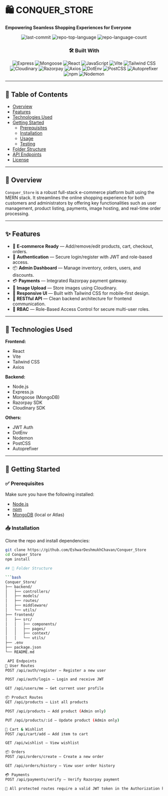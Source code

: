 # 🛍️ CONQUER_STORE

**Empowering Seamless Shopping Experiences for Everyone**

<div align="center">

![last-commit](https://img.shields.io/github/last-commit/EshwarDeshmukhChavan/Conquer_Store?style=flat&logo=git&logoColor=white&color=0080ff)
![repo-top-language](https://img.shields.io/github/languages/top/EshwarDeshmukhChavan/Conquer_Store?style=flat&color=0080ff)
![repo-language-count](https://img.shields.io/github/languages/count/EshwarDeshmukhChavan/Conquer_Store?style=flat&color=0080ff)

### 🛠️ Built With

![Express](https://img.shields.io/badge/Express-000000.svg?style=flat&logo=Express&logoColor=white)
![Mongoose](https://img.shields.io/badge/Mongoose-F04D35.svg?style=flat&logo=Mongoose&logoColor=white)
![React](https://img.shields.io/badge/React-61DAFB.svg?style=flat&logo=React&logoColor=black)
![JavaScript](https://img.shields.io/badge/JavaScript-F7DF1E.svg?style=flat&logo=JavaScript&logoColor=black)
![Vite](https://img.shields.io/badge/Vite-646CFF.svg?style=flat&logo=Vite&logoColor=white)
![Tailwind CSS](https://img.shields.io/badge/TailwindCSS-06B6D4.svg?style=flat&logo=tailwindcss&logoColor=white)
![Cloudinary](https://img.shields.io/badge/Cloudinary-3448C5.svg?style=flat&logo=Cloudinary&logoColor=white)
![Razorpay](https://img.shields.io/badge/Razorpay-0C2451.svg?style=flat&logo=Razorpay&logoColor=white)
![Axios](https://img.shields.io/badge/Axios-5A29E4.svg?style=flat&logo=Axios&logoColor=white)
![DotEnv](https://img.shields.io/badge/.ENV-ECD53F.svg?style=flat&logo=dotenv&logoColor=black)
![PostCSS](https://img.shields.io/badge/PostCSS-DD3A0A.svg?style=flat&logo=PostCSS&logoColor=white)
![Autoprefixer](https://img.shields.io/badge/Autoprefixer-DD3735.svg?style=flat&logo=Autoprefixer&logoColor=white)
![npm](https://img.shields.io/badge/npm-CB3837.svg?style=flat&logo=npm&logoColor=white)
![Nodemon](https://img.shields.io/badge/Nodemon-76D04B.svg?style=flat&logo=Nodemon&logoColor=white)

</div>

---

## 📑 Table of Contents

- [Overview](#overview)
- [Features](#features)
- [Technologies Used](#technologies-used)
- [Getting Started](#getting-started)
  - [Prerequisites](#prerequisites)
  - [Installation](#installation)
  - [Usage](#usage)
  - [Testing](#testing)
- [Folder Structure](#folder-structure)
- [API Endpoints](#api-endpoints)
- [License](#license)

---

## 🧾 Overview

`Conquer_Store` is a robust full-stack e-commerce platform built using the MERN stack. It streamlines the online shopping experience for both customers and administrators by offering key functionalities such as user management, product listing, payments, image hosting, and real-time order processing.

---

## ✨ Features

- 🛒 **E-commerce Ready** — Add/remove/edit products, cart, checkout, orders.
- 👤 **Authentication** — Secure login/register with JWT and role-based access.
- 📦 **Admin Dashboard** — Manage inventory, orders, users, and discounts.
- 💳 **Payments** — Integrated Razorpay payment gateway.
- 🌁 **Image Upload** — Store images using Cloudinary.
- 📱 **Responsive UI** — Built with Tailwind CSS for mobile-first design.
- 🧠 **RESTful API** — Clean backend architecture for frontend communication.
- 🔐 **RBAC** — Role-Based Access Control for secure multi-user roles.

---

## 🚀 Technologies Used

**Frontend:**
- React
- Vite
- Tailwind CSS
- Axios

**Backend:**
- Node.js
- Express.js
- Mongoose (MongoDB)
- Razorpay SDK
- Cloudinary SDK

**Others:**
- JWT Auth
- DotEnv
- Nodemon
- PostCSS
- Autoprefixer

---

## 🧰 Getting Started

### ✅ Prerequisites

Make sure you have the following installed:
- [Node.js](https://nodejs.org/)
- [npm](https://www.npmjs.com/)
- [MongoDB](https://www.mongodb.com/) (local or Atlas)

### 📥 Installation

Clone the repo and install dependencies:

```bash
git clone https://github.com/EshwarDeshmukhChavan/Conquer_Store
cd Conquer_Store
npm install

## 📂 Folder Structure

```bash
Conquer_Store/
├── backend/
│   ├── controllers/
│   ├── models/
│   ├── routes/
│   ├── middleware/
│   └── utils/
├── frontend/
│   ├── src/
│   │   ├── components/
│   │   ├── pages/
│   │   ├── context/
│   │   └── utils/
├── .env
├── package.json
└── README.md

 API Endpoints
👤 User Routes
POST /api/auth/register — Register a new user

POST /api/auth/login — Login and receive JWT

GET /api/users/me — Get current user profile

📦 Product Routes
GET /api/products — List all products

POST /api/products — Add product (Admin only)

PUT /api/products/:id — Update product (Admin only)

🛒 Cart & Wishlist
POST /api/cart/add — Add item to cart

GET /api/wishlist — View wishlist

📦 Orders
POST /api/orders/create — Create a new order

GET /api/orders/history — View user order history

💳 Payments
POST /api/payments/verify — Verify Razorpay payment

🔐 All protected routes require a valid JWT token in the Authorization header.
